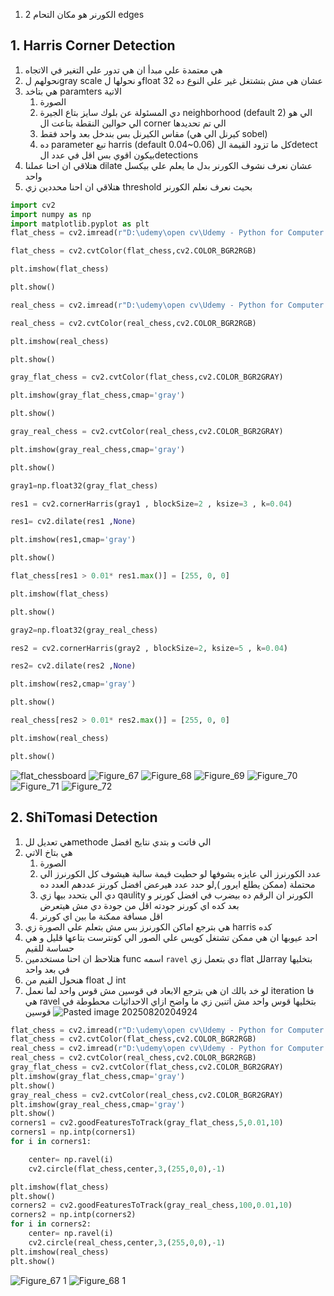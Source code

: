 1.  الكورنر هو مكان التحام 2 edges 
## 1. Harris Corner Detection
1.  هي معتمدة علي مبدأ ان هي تدور علي التغير في الاتجاه
2. نحولهم لgray scale و نحولها لfloat  32  عشان هي مش بتشتغل غير علي النوع ده 
3. هي بتاخد paramters  الاتية
	1. الصورة
	2. دي المسئولة عن بلوك سايز بتاع الجيرة neighborhood (default 2)  الي هو الي حوالين النقطة بتاعت ال corner الي تم تحديدها
	3. مقاس الكيرنل بس بندخل  بعد واحد فقط (كيرنل الي هي sobel)
	4. ده parameter  تبع harris  (default 0.04~0.06) كل ما تزود القيمة الdetect بيكون اقوي بس اقل في عدد الdetections 
4. هتلاقي ان احنا عملنا dilate  عشان نعرف نشوف الكورنر بدل ما يعلم علي بيكسل واحد 
5. هتلاقي ان احنا محددين زي threshold  بحيث نعرف نعلم الكورنر 
```python
import cv2
import numpy as np
import matplotlib.pyplot as plt
flat_chess = cv2.imread(r"D:\udemy\open cv\Udemy - Python for Computer Vision with OpenCV and Deep Learning 2021-3\1 - Course Overview and Introduction\Computer-Vision-with-Python\DATA\flat_chessboard.png")

flat_chess = cv2.cvtColor(flat_chess,cv2.COLOR_BGR2RGB)

plt.imshow(flat_chess)

plt.show()

real_chess = cv2.imread(r"D:\udemy\open cv\Udemy - Python for Computer Vision with OpenCV and Deep Learning 2021-3\1 - Course Overview and Introduction\Computer-Vision-with-Python\DATA\real_chessboard.jpg")

real_chess = cv2.cvtColor(real_chess,cv2.COLOR_BGR2RGB)

plt.imshow(real_chess)

plt.show()

gray_flat_chess = cv2.cvtColor(flat_chess,cv2.COLOR_BGR2GRAY)

plt.imshow(gray_flat_chess,cmap='gray')

plt.show()

gray_real_chess = cv2.cvtColor(real_chess,cv2.COLOR_BGR2GRAY)

plt.imshow(gray_real_chess,cmap='gray')

plt.show()

gray1=np.float32(gray_flat_chess)

res1 = cv2.cornerHarris(gray1 , blockSize=2 , ksize=3 , k=0.04)

res1= cv2.dilate(res1 ,None)

plt.imshow(res1,cmap='gray')

plt.show()

flat_chess[res1 > 0.01* res1.max()] = [255, 0, 0]

plt.imshow(flat_chess)

plt.show()

gray2=np.float32(gray_real_chess)

res2 = cv2.cornerHarris(gray2 , blockSize=2, ksize=5 , k=0.04)

res2= cv2.dilate(res2 ,None)

plt.imshow(res2,cmap='gray')

plt.show()

real_chess[res2 > 0.01* res2.max()] = [255, 0, 0]

plt.imshow(real_chess)

plt.show()
```
![flat_chessboard](open%20cv/5-Object%20Detection%20with%20OpenCV%20and%20Python/images%20&%20videos/flat_chessboard.png)
![Figure_67](open%20cv/5-Object%20Detection%20with%20OpenCV%20and%20Python/images%20&%20videos/Figure_67.png)
![Figure_68](open%20cv/5-Object%20Detection%20with%20OpenCV%20and%20Python/images%20&%20videos/Figure_68.png)
![Figure_69](open%20cv/5-Object%20Detection%20with%20OpenCV%20and%20Python/images%20&%20videos/Figure_69.png)
![Figure_70](open%20cv/5-Object%20Detection%20with%20OpenCV%20and%20Python/images%20&%20videos/Figure_70.png)
![Figure_71](open%20cv/5-Object%20Detection%20with%20OpenCV%20and%20Python/images%20&%20videos/Figure_71.png)
![Figure_72](open%20cv/5-Object%20Detection%20with%20OpenCV%20and%20Python/images%20&%20videos/Figure_72.png)


## 2. ShiTomasi Detection
1. هي تعديل للmethode  الي فاتت و بتدي نتايج افضل 
2.  هي بتاخ الاتي
	1. الصورة
	2. عدد الكورنرز الي عايزه يشوفها لو حطيت قيمة سالبة هيشوف كل الكورنرز الي محتملة (ممكن يطلع ايرور ),لو حدد عدد هيرعض افضل كورنز عددهم العدد ده
	3. دي الي بتحدد بيها زي qaulity  الكورنر ان الرقم ده بيضرب في افضل كورنر و بعد كده اي كورنر جودته اقل من جودة دي مش هيتعرض
	4. اقل مسافة ممكنة ما بين اي كورنر 
3. هي بترجع اماكن الكورنرز بس مش بتعلم علي الصورة زي harris كده 
4. احد عيوبها ان هي ممكن تشتغل كويس علي الصور الي كونترست بتاعها قليل و هي حساسة للقيم
5. هتلاحظ ان احنا مستخدمين func  اسمه `ravel` دي بتعمل زي flat للarray بتخليها في بعد واحد 
6. هنحول القيم من float ل int 
7. لو خد بالك ان هي بترجع الابعاد في قوسين مش قوس واحد لما نعمل iteration فا هي ravel بتخليها قوس واحد مش اتنين  زي ما واضح ازاي الاحداثيات محطوطة في قوسين
![Pasted image 20250820204924](open%20cv/5-Object%20Detection%20with%20OpenCV%20and%20Python/images%20&%20videos/Pasted%20image%2020250820204924.png)
```python
flat_chess = cv2.imread(r"D:\udemy\open cv\Udemy - Python for Computer Vision with OpenCV and Deep Learning 2021-3\1 - Course Overview and Introduction\Computer-Vision-with-Python\DATA\flat_chessboard.png")
flat_chess = cv2.cvtColor(flat_chess,cv2.COLOR_BGR2RGB)
real_chess = cv2.imread(r"D:\udemy\open cv\Udemy - Python for Computer Vision with OpenCV and Deep Learning 2021-3\1 - Course Overview and Introduction\Computer-Vision-with-Python\DATA\real_chessboard.jpg")
real_chess = cv2.cvtColor(real_chess,cv2.COLOR_BGR2RGB)
gray_flat_chess = cv2.cvtColor(flat_chess,cv2.COLOR_BGR2GRAY)
plt.imshow(gray_flat_chess,cmap='gray')
plt.show()
gray_real_chess = cv2.cvtColor(real_chess,cv2.COLOR_BGR2GRAY)
plt.imshow(gray_real_chess,cmap='gray')
plt.show()
corners1 = cv2.goodFeaturesToTrack(gray_flat_chess,5,0.01,10)
corners1 = np.intp(corners1)
for i in corners1:

    center= np.ravel(i)
    cv2.circle(flat_chess,center,3,(255,0,0),-1)

plt.imshow(flat_chess)
plt.show()
corners2 = cv2.goodFeaturesToTrack(gray_real_chess,100,0.01,10)
corners2 = np.intp(corners2)
for i in corners2:
    center= np.ravel(i)
    cv2.circle(real_chess,center,3,(255,0,0),-1)
plt.imshow(real_chess)
plt.show()
```
![Figure_67 1](open%20cv/5-Object%20Detection%20with%20OpenCV%20and%20Python/images%20&%20videos/Figure_67%201.png)
![Figure_68 1](open%20cv/5-Object%20Detection%20with%20OpenCV%20and%20Python/images%20&%20videos/Figure_68%201.png)


